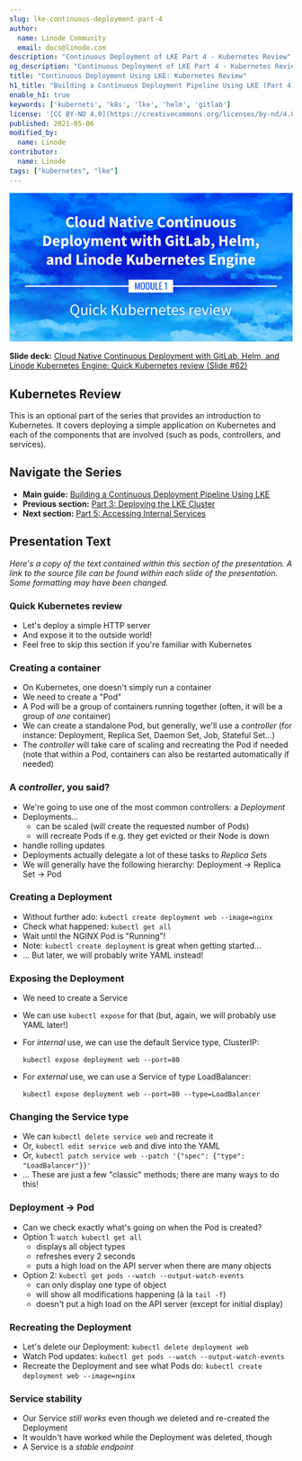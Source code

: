 ```yaml
---
slug: lke-continuous-deployment-part-4
author:
  name: Linode Community
  email: docs@linode.com
description: "Continuous Deployment of LKE Part 4 - Kubernetes Review"
og_description: "Continuous Deployment of LKE Part 4 - Kubernetes Review"
title: "Continuous Deployment Using LKE: Kubernetes Review"
h1_title: "Building a Continuous Deployment Pipeline Using LKE (Part 4): Kubernetes Review"
enable_h1: true
keywords: ['kubernets', 'k8s', 'lke', 'helm', 'gitlab']
license: '[CC BY-ND 4.0](https://creativecommons.org/licenses/by-nd/4.0)'
published: 2021-05-06
modified_by:
  name: Linode
contributor:
  name: Linode
tags: ["kubernetes", "lke"]
---
```


![Cloud Native Continuous Deployment with GitLab, Helm, and Linode Kubernetes Engine: Kubernetes Review](cd-presentation-header-04-quick-kubernetes-review.png "Cloud Native Continuous Deployment with GitLab, Helm, and Linode Kubernetes Engine: Kubernetes Review")

**Slide deck:** [Cloud Native Continuous Deployment with GitLab, Helm, and Linode Kubernetes Engine: Quick Kubernetes review (Slide #62)](https://2021-03-lke.container.training/#62)

## Kubernetes Review

This is an optional part of the series that provides an introduction to Kubernetes. It covers deploying a simple application on Kubernetes and each of the components that are involved (such as pods, controllers, and services).

## Navigate the Series

- **Main guide:** [Building a Continuous Deployment Pipeline Using LKE](/docs/guides/lke-continuous-deployment-series)
- **Previous section:** [Part 3: Deploying the LKE Cluster](/docs/guides/lke-continuous-deployment-part-3)
- **Next section:** [Part 5: Accessing Internal Services](/docs/guides/lke-continuous-deployment-part-5)

## Presentation Text

*Here's a copy of the text contained within this section of the presentation. A link to the source file can be found within each slide of the presentation. Some formatting may have been changed.*

### Quick Kubernetes review

- Let's deploy a simple HTTP server
- And expose it to the outside world!
- Feel free to skip this section if you're familiar with Kubernetes

### Creating a container

- On Kubernetes, one doesn't simply run a container
- We need to create a "Pod"
- A Pod will be a group of containers running together (often, it will be a group of *one* container)
- We can create a standalone Pod, but generally, we'll use a *controller* (for instance: Deployment, Replica Set, Daemon Set, Job, Stateful Set...)
- The *controller* will take care of scaling and recreating the Pod if needed (note that within a Pod, containers can also be restarted automatically if needed)

### A *controller*, you said?

- We're going to use one of the most common controllers: a *Deployment*
- Deployments...
  - can be scaled (will create the requested number of Pods)
  - will recreate Pods if e.g. they get evicted or their Node is down
- handle rolling updates
- Deployments actually delegate a lot of these tasks to *Replica Sets*
- We will generally have the following hierarchy: Deployment → Replica Set → Pod

### Creating a Deployment

- Without further ado: `kubectl create deployment web --image=nginx`
- Check what happened: `kubectl get all`
- Wait until the NGINX Pod is "Running"!
- Note: `kubectl create deployment` is great when getting started...
- ... But later, we will probably write YAML instead!

### Exposing the Deployment

- We need to create a Service
- We can use `kubectl expose` for that (but, again, we will probably use YAML later!)
- For *internal* use, we can use the default Service type, ClusterIP:

      kubectl expose deployment web --port=80

- For *external* use, we can use a Service of type LoadBalancer:

      kubectl expose deployment web --port=80 --type=LoadBalancer

### Changing the Service type

- We can `kubectl delete service web` and recreate it
- Or, `kubectl edit service web` and dive into the YAML
- Or, `kubectl patch service web --patch '{"spec": {"type": "LoadBalancer"}}'`
- ... These are just a few "classic" methods; there are many ways to do this!

### Deployment → Pod

- Can we check exactly what's going on when the Pod is created?
- Option 1: `watch kubectl get all`
  - displays all object types
  - refreshes every 2 seconds
  - puts a high load on the API server when there are many objects
- Option 2: `kubectl get pods --watch --output-watch-events`
  - can only display one type of object
  - will show all modifications happening (à la `tail -f`)
  - doesn't put a high load on the API server (except for initial display)

### Recreating the Deployment

- Let's delete our Deployment: `kubectl delete deployment web`
- Watch Pod updates: `kubectl get pods --watch --output-watch-events`
- Recreate the Deployment and see what Pods do: `kubectl create deployment web --image=nginx`

### Service stability

- Our Service *still works* even though we deleted and re-created the Deployment
- It wouldn't have worked while the Deployment was deleted, though
- A Service is a *stable endpoint*